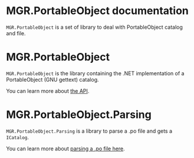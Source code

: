 MGR.PortableObject documentation
===

`MGR.PortableObject` is a set of library to deal with PortableObject catalog and file.

# MGR.PortableObject

`MGR.PortableObject` is the library containing the .NET implementation of
a PortableObject (GNU gettext) catalog.

You can learn more about [the API](./catalog.md).

# MGR.PortableObject.Parsing

`MGR.PortableObject.Parsing` is a library to parse
a .po file and gets a `ICatalog`.

You can learn more about [parsing a .po file here](./parse-file.md).
